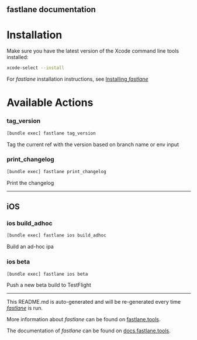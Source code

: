 fastlane documentation
----

# Installation

Make sure you have the latest version of the Xcode command line tools installed:

```sh
xcode-select --install
```

For _fastlane_ installation instructions, see [Installing _fastlane_](https://docs.fastlane.tools/#installing-fastlane)

# Available Actions

### tag_version

```sh
[bundle exec] fastlane tag_version
```

Tag the current ref with the version based on branch name or env input

### print_changelog

```sh
[bundle exec] fastlane print_changelog
```

Print the changelog

----


## iOS

### ios build_adhoc

```sh
[bundle exec] fastlane ios build_adhoc
```

Build an ad-hoc ipa

### ios beta

```sh
[bundle exec] fastlane ios beta
```

Push a new beta build to TestFlight

----

This README.md is auto-generated and will be re-generated every time [_fastlane_](https://fastlane.tools) is run.

More information about _fastlane_ can be found on [fastlane.tools](https://fastlane.tools).

The documentation of _fastlane_ can be found on [docs.fastlane.tools](https://docs.fastlane.tools).

